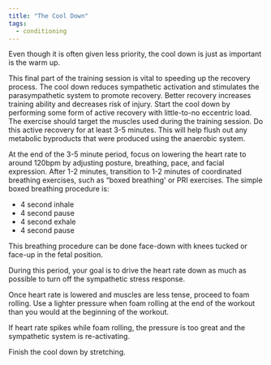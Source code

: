 ```yaml
---
title: "The Cool Down"
tags:
  - conditioning
---
```


Even though it is often given less priority, the cool down is just as important is the warm
up.

This final part of the training session is vital to speeding up the recovery process. The cool
down reduces sympathetic activation and stimulates the parasympathetic system to
promote recovery. Better recovery increases training ability and decreases risk of injury.
Start the cool down by performing some form of active recovery with little-to-no eccentric
load. The exercise should target the muscles used during the training session. Do this
active recovery for at least 3-5 minutes. This will help flush out any metabolic byproducts
that were produced using the anaerobic system.

At the end of the 3-5 minute period, focus on lowering the heart rate to around 120bpm by
adjusting posture, breathing, pace, and facial expression.
After 1-2 minutes, transition to 1-2 minutes of coordinated breathing exercises, such as
“boxed breathing' or PRI exercises. The simple boxed breathing procedure is:

- 4 second inhale
- 4 second pause
- 4 second exhale
- 4 second pause

This breathing procedure can be done face-down with knees tucked or face-up in the fetal
position.

During this period, your goal is to drive the heart rate down as much as possible to turn off
the sympathetic stress response.

Once heart rate is lowered and muscles are less tense, proceed to foam rolling. Use a
lighter pressure when foam rolling at the end of the workout than you would at the
beginning of the workout.

If heart rate spikes while foam rolling, the pressure is too great and the sympathetic system
is re-activating.

Finish the cool down by stretching.